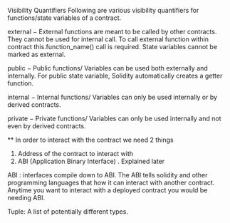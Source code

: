 Visibility Quantifiers
Following are various visibility quantifiers for functions/state variables of a contract.

external − External functions are meant to be called by other contracts. They cannot be used for internal call. To call external function within contract this.function_name() call is required. State variables cannot be marked as external.

public − Public functions/ Variables can be used both externally and internally. For public state variable, Solidity automatically creates a getter function.

internal − Internal functions/ Variables can only be used internally or by derived contracts.

private − Private functions/ Variables can only be used internally and not even by derived contracts.


** In order to interact with the contract we need 2 things
1. Address of the contract to interact with
2. ABI (Application Binary Interface) . Explained later

ABI : interfaces compile down to ABI.
The ABI tells solidity and other programming languages that how it can interact with another contract.
Anytime you want to interact with a deployed contract you would be needing ABI.


Tuple: A list of potentially different types.

